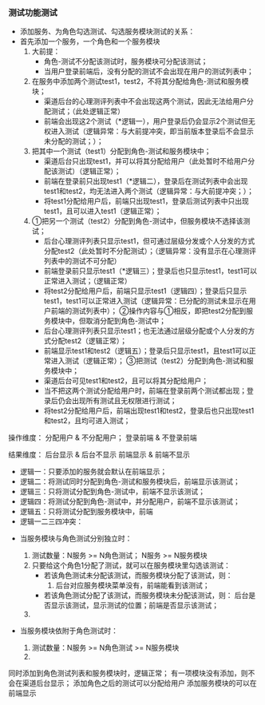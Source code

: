 ### 测试功能测试

- 添加服务、为角色勾选测试、勾选服务模块测试的关系：
- 首先添加一个服务，一个角色和一个服务模块
	1. 大前提：
		- 角色-测试不分配该测试时，服务模块可分配该测试；
		- 当用户登录前端后，没有分配的测试不会出现在用户的测试列表中；
	2. 在服务中添加两个测试test1，test2，不将其分配给角色-测试和服务模块；
		- 渠道后台的心理测评列表中不会出现这两个测试，因此无法给用户分配测试；（此处逻辑正常）
		- 前端会出现这2个测试（*逻辑一），用户登录后仍会显示2个测试但无权进入测试（逻辑异常：与大前提冲突，即当前版本登录后不会显示未分配的测试；）；
	3. 把其中一个测试（test1）分配到角色-测试和服务模块中；
		- 渠道后台只出现test1，并可以将其分配给用户（此处暂时不给用户分配该测试）（逻辑正常）；
		- 前端在登录前只出现test1（*逻辑二），登录后在测试列表中会出现test1和test2，均无法进入两个测试（逻辑异常：与大前提冲突；）；
		- 将test1分配给用户后，前端只出现test1，登录后测试列表中只出现test1，且可以进入test1（逻辑正常）；
	4.  ①把另一个测试（test2）分配到角色-测试中，但服务模块不选择该测试；
		- 后台心理测评列表只显示test1，但可通过层级分发或个人分发的方式分配test2（此处暂时不分配测试）；（逻辑异常：没有显示在心理测评列表中的测试不可分配）
		- 前端登录前只显示test1（*逻辑三）；登录后也只显示test1，test1可以正常进入测试；（逻辑正常）
		- 将test2分配给用户后，前端只显示test1（逻辑四）；登录后只显示test1，test1可以正常进入测试（逻辑异常：已分配的测试未显示在用户前端的测试列表中）；
		②操作内容与①相反，即把test2分配到服务模块中，但取消分配到角色-测试中；
		- 后台心理测评列表只显示test1；也无法通过层级分配或个人分发的方式分配test2（逻辑正常）；
		- 前端显示test1和test2（逻辑五）；登录后只显示test1，且test1可以正常进入测试（逻辑正常）；
		③把测试（test2）分配到角色-测试和服务模块中；
		- 渠道后台可见test1和test2，且可以将其分配给用户；
		- 当不把这两个测试分配给用户时，前端在登录前两个测试都出现；登录后仍会出现所有测试且无权限进行测试；
		- 将test2分配给用户后，前端出现test1和test2，登录后也只出现test1和test2，且均可进入测试；
		

操作维度：
分配用户 & 不分配用户；
登录前端 & 不登录前端

结果维度：
后台显示 & 后台不显示
前端显示 & 前端不显示

* 逻辑一：只要添加的服务就会默认在前端显示；
* 逻辑二：将测试同时分配到角色-测试和服务模块后，前端显示该测试；
* 逻辑三：只将测试分配到角色-测试中，前端不显示该测试；
* 逻辑四：将测试分配到角色-测试中，并分配用户，前端不显示该测试；
* 逻辑五：只将测试分配到服务模块中，前端
* 逻辑一二三四冲突：



- 当服务模块与角色测试分别独立时：
	1. 测试数量：N服务 >= N角色测试； N服务 >= N服务模块
	2. 只要给这个角色1分配了测试，就可以在服务模块里勾选该测试：
		- 若该角色测试未分配该测试，而服务模块分配了该测试，则：
			1. 后台对应服务模块菜单没有，前端能看到该测试；
		- 若该角色测试分配了该测试，而服务模块未分配该测试，则：
			后台是否显示该测试，显示测试的位置；前端是否显示该测试；
	3. 

- 当服务模块依附于角色测试时：
	1. 测试数量：N服务 >= N角色测试 >= N服务模块
	2. 


同时添加到角色测试列表和服务模块时，逻辑正常；
有一项模块没有添加，则不会在渠道后台显示；
添加角色之后的测试可以分配给用户
添加服务模块的可以在前端显示


